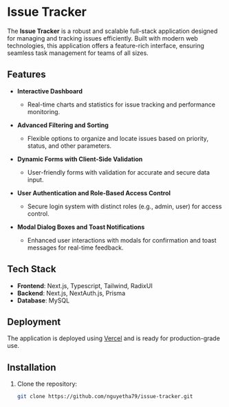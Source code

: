 # Issue Tracker 

The **Issue Tracker** is a robust and scalable full-stack application designed for managing and tracking issues efficiently. Built with modern web technologies, this application offers a feature-rich interface, ensuring seamless task management for teams of all sizes.

## Features

- **Interactive Dashboard**  
  - Real-time charts and statistics for issue tracking and performance monitoring.

- **Advanced Filtering and Sorting**  
  - Flexible options to organize and locate issues based on priority, status, and other parameters.

- **Dynamic Forms with Client-Side Validation**  
  - User-friendly forms with validation for accurate and secure data input.

- **User Authentication and Role-Based Access Control**  
  - Secure login system with distinct roles (e.g., admin, user) for access control.

- **Modal Dialog Boxes and Toast Notifications**  
  - Enhanced user interactions with modals for confirmation and toast messages for real-time feedback.

## Tech Stack

- **Frontend**: Next.js, Typescript, Tailwind, RadixUI
- **Backend**: Next.js, NextAuth.js, Prisma 
- **Database**: MySQL  

## Deployment

The application is deployed using [Vercel](https://issue-tracker-ebon-rho.vercel.app/) and is ready for production-grade use. 

## Installation

1. Clone the repository:  
   ```bash
   git clone https://github.com/nguyetha79/issue-tracker.git
